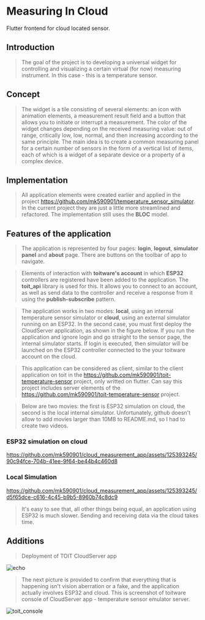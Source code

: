# Measuring In Cloud

Flutter frontend for cloud located sensor.

## Introduction

>The goal of the project is to developing a universal widget for controlling and visualizing a certain virtual (for now) measuring instrument. In this case - this is a temperature sensor.

## Concept

>The widget is a tile consisting of several elements: an icon with animation elements, a measurement result field and a button that allows you to initiate or interrupt a measurement. The color of the widget changes depending on the received measuring value: out of range, critically low, low, normal, and then increasing according to the same principle. The main idea is to create a common measuring panel for a certain number of sensors in the form of a vertical list of items, each of which is a widget of a separate device or a property of a complex device.

## Implementation

>All application elements were created earlier and applied in the project https://github.com/mk590901/temperature_sensor_simulator. In the current project they are just a little more streamlined and refactored. The implementation still uses the **BLOC** model.

## Features of the application

>The application is represented by four pages: **login**, **logout**, **simulator panel** and **about** page. There are buttons on the toolbar of app to navigate.

>Elements of interaction with **toitware's account** in which **ESP32** controllers are registered have been added to the application. The **toit_api** library is used for this. It allows you to connect to an account, as well as send data to the controller and receive a response from it using the **publish-subscribe** pattern.

>The application works in two modes: **local**, using an internal temperature sensor simulator or **cloud**, using an external simulator running on an ESP32. In the second case, you must first deploy the CloudServer application, as shown in the figure below. If you run the application and ignore login and go straight to the sensor page, the internal simulator starts. If login is executed, then simulator will be launched on the ESP32 controller connected to the your toitware account on the cloud.

>This application can be considered as client, similar to the client application on toit in the https://github.com/mk590901/toit-temperature-sensor project, only writted on flutter. Can say this project includes server elements of the https://github.com/mk590901/toit-temperature-sensor project.

>Below are two movies: the first is ESP32 simulation on cloud, the second is the local internal simulator. Unfortunately, github doesn't allow to add movies larger than 10MB to README.md, so I had to create two videos.

### ESP32 simulation on cloud

https://github.com/mk590901/cloud_measurement_app/assets/125393245/90c94fce-704b-41ee-9f64-be44b4c460d8

### Local Simulation

https://github.com/mk590901/cloud_measurement_app/assets/125393245/d5f65dce-c616-4c45-b9b5-8960b74c8dc9

>It's easy to see that, all other things being equal, an application using ESP32 is much slower. Sending and receiving data via the cloud takes time.

## Additions

>Deployment of TOIT CloudServer app 

![echo](https://github.com/mk590901/cloud_measurement_app/assets/125393245/0f13bf06-09d9-4af7-9cf4-ea934f09f6d0)

>The next picture is provided to confirm that everything that is happening isn't vision aberration or a fake, and the application actually involves ESP32 and cloud. This is screenshot of toitware console of CloudServer app -  temperature sensor emulator server. 

![toit_console](https://github.com/mk590901/cloud_measurement_app/assets/125393245/fcc3bd81-5ee6-4537-8371-2e92af36a415)
